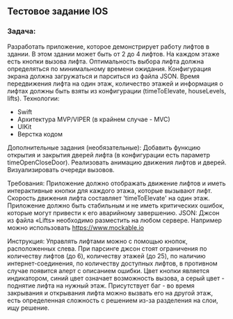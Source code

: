 ## Тестовое задание IOS
### Задача:
Разработать приложение, которое демонстрирует работу лифтов в здании. В 
этом здании может быть от 2 до 4 лифтов. На каждом этаже есть кнопки 
вызова лифта. Оптимальность выбора лифта должна определяться по 
минимальному времени ожидания. Конфигурация экрана должна загружаться и 
парситься из файла JSON. Время передвижения лифта на один этаж, количество 
этажей и информация о лифтах должны быть взяты из конфигурации 
(timeToElevate, houseLevels, lifts).
Технологии:
- Swift
- Архитектура MVP/VIPER (в крайнем случае - MVC) 
- UIKit
- Верстка кодом

Дополнительные задания (необязательные):
Добавить функцию открытия и закрытия дверей лифта (в конфигурации есть 
параметр timeOpenCloseDoor). Реализовать анимацию движения лифтов и 
дверей. Визуализировать очереди вызовов.

Требования:
Приложение должно отображать движение лифтов и иметь интерактивные кнопки 
для каждого этажа, которые вызывают лифт. Скорость движения лифта 
составляет 'timeToElevate' на один этаж. Приложение должно быть стабильным 
и не иметь критических ошибок, которые могут привести к его аварийному 
завершению.
JSON:
Джсон из файла «Lifts» необходимо разместить на любом сервере. Например 
можно использовать https://www.mockable.io

Инструкция:
Управлять лифтами можно с помощью кнопок, расположенных слева. При парсинге джсон стоят ограничения по количеству лифтов (до 6), количеству этажей (до 25), по наличию интернет-соединения, по количеству доступных лифтов, в противном случае появится алерт с описанием ошибки. Цвет кнопки является индикатором, синий цвет означает возможность вызова, а серый цвет - поднятие лифта на нужный этаж.
Присутствует баг - во время закрывания и открывания лифта можно вызвать его на другой этаж, есть определенная сложность с решением из-за разделения на слои, ищу решение.
